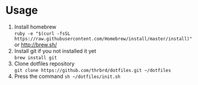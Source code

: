 # Usage

1. Install homebrew<br>``` ruby -e "$(curl -fsSL https://raw.githubusercontent.com/Homebrew/install/master/install)" ```<br>or http://brew.sh/
1. Install git if you not installed it yet<br>``` brew install git ```
1. Clone dotfiles repository<br>``` git clone https://github.com/thrbrd/dotfiles.git ~/dotfiles ```
1. Press the command ``` sh ~/dotfiles/init.sh ```

